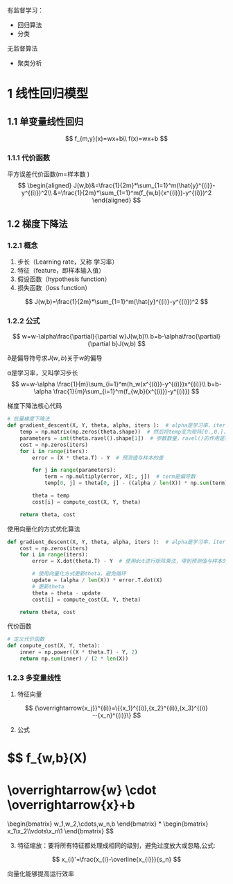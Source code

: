 有监督学习：

- 回归算法
- 分类

无监督算法

- 聚类分析





# 1 线性回归模型

## 1.1 单变量线性回归

$$
f_{m,y}(x)=wx+b\\
f(x)=wx+b
$$



### 1.1.1 代价函数

平方误差代价函数(m=样本数 )
$$
\begin{aligned}
J(w,b)&=\frac{1}{2m}*\sum_{1=1}^m(\hat{y}^{(i)}-y^{(i)})^2\\
&=\frac{1}{2m}*\sum_{1=1}^m(f_{w,b}(x^{(i)})-y^{(i)})^2
\end{aligned}
$$



## 1.2 梯度下降法

### 1.2.1 概念

1. 步长（Learning rate，又称 学习率）
2. 特征（feature，即样本输入值）
3. 假设函数（hypothesis function）
4. 损失函数（loss function）

$$
J(w,b)=\frac{1}{2m}*\sum_{1=1}^m(\hat{y}^{(i)}-y^{(i)})^2
$$

### 1.2.2 公式

$$
w=w-\alpha\frac{\partial}{\partial w}J(w,b)\\
b=b-\alpha\frac{\partial}{\partial b}J(w,b)
$$

 

&part;是偏导符号求$J(w,b)$关于$w$的偏导

&alpha;是学习率，又叫学习步长 
$$
w=w-\alpha \frac{1}{m}\sum_{i=1}^m(h_w(x^{(i)})-y^{(i)})x^{(i)}\\
b=b-\alpha \frac{1}{m}\sum_{i=1}^m(f_{w,b}(x^{(i)})-y^{(i)})
$$

梯度下降法核心代码

```python
# 批量梯度下降法
def gradient_descent(X, Y, theta, alpha, iters ):  # alpha是学习率，iters是迭代次数
    temp = np.matrix(np.zeros(theta.shape))  # 然后将temp变为矩阵[0.,0.]，保留迭代参数的中间值
    parameters = int(theta.ravel().shape[1])  # 参数数量，ravel()的作用是将多维数组变为一维数组
    cost = np.zeros(iters)
    for i in range(iters):
        error = (X * theta.T) - Y  # 预测值与样本的差

        for j in range(parameters):
            term = np.multiply(error, X[:, j])  # term是偏导数
            temp[0, j] = theta[0, j] - ((alpha / len(X)) * np.sum(term))  # 更新theta

        theta = temp
        cost[i] = compute_cost(X, Y, theta)

    return theta, cost
```

使用向量化的方式优化算法

```python
def gradient_descent(X, Y, theta, alpha, iters ):  # alpha是学习率，iters是迭代次数
    cost = np.zeros(iters)
    for i in range(iters):
        error = X.dot(theta.T) - Y  # 使用dot进行矩阵乘法，得到预测值与样本的差

        # 使用向量化方式更新theta，避免循环
        update = (alpha / len(X)) * error.T.dot(X)
        # 更新theta
        theta = theta - update
        cost[i] = compute_cost(X, Y, theta)

    return theta, cost
```

代价函数

```python
# 定义代价函数
def compute_cost(X, Y, theta):
    inner = np.power((X * theta.T) - Y, 2)
    return np.sum(inner) / (2 * len(X))
```

### 1.2.3 多变量线性

1. 特征向量

$$
{\overrightarrow{x_j}}^{(i)}=\{{x_1}^{(i)},{x_2}^{(i)},{x_3}^{(i)}···{x_n}^{(i)}\}
$$

2. 公式


$$
f_{w,b}(X)
=
\overrightarrow{w} \cdot \overrightarrow{x}+b
=
\begin{bmatrix}
w_1,w_2,\cdots,w_n,b
\end{bmatrix}
*
\begin{bmatrix}
x_1\\x_2\\\vdots\\x_n\\1
\end{bmatrix}
$$

3. 特征缩放：要将所有特征都处理成相同的级别，避免过度放大或忽略,公式:

$$
x_{i}'=\frac{x_{i}-\overline{x_{i}}}{s_n}
$$

向量化能够提高运行效率

